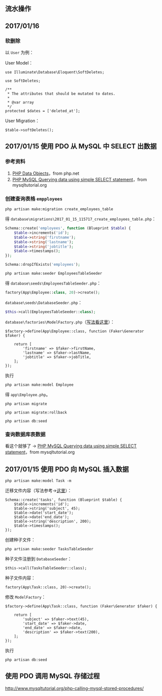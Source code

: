 ## 流水操作

## 2017/01/16 

### 软删除

以 `User` 为例：

User Model：

```
use Illuminate\Database\Eloquent\SoftDeletes;

use SoftDeletes;

/**
 * The attributes that should be mutated to dates.
 *
 * @var array
 */
protected $dates = ['deleted_at'];
```

User Migration：

```
$table->softDeletes();
```

## 2017/01/15 使用 PDO 从 MySQL 中 SELECT 出数据

### 参考资料

1. [PHP Data Objects]()，from php.net
2. [PHP MySQL Querying data using simple SELECT statement](http://www.mysqltutorial.org/php-querying-data-from-mysql-table/)，from mysqltutorial.org 

### 创建查询表格 `empployees`

```
php artisan make:migration create_employees_table
```

得 `database\migrations\2017_01_15_115717_create_employees_table.php`：

```php
Schema::create('employees', function (Blueprint $table) {
    $table->increments('id');
    $table->string('firstname');
    $table->string('lastname');
    $table->string('jobtitle');
    $table->timestamps();
});

Schema::dropIfExists('employees');
```

```
php artisan make:seeder EmployeesTableSeeder
```

得 `database\seeds\EmployeesTableSeeder.php`：

```php
factory(App\Employee::class, 20)->create();
```

`database\seeds\DatabaseSeeder.php`：

```php
$this->call(EmployeesTableSeeder::class);
```

`database\factories\ModelFactory.php`（[写法看这里](https://github.com/fzaninotto/Faker)）：

```
$factory->define(App\Employee::class, function (Faker\Generator $faker) {

    return [
        'firstname' => $faker->firstName,
        'lastname' => $faker->lastName,
        'jobtitle' => $faker->jobTitle,
    ];
});
```

执行

```
php artisan make:model Employee
```

得 `app\Employee.php`。

```
php artisan migrate

php artisan migrate:rollback

php artisan db:seed
```

### 查询数据库表数据

看这个就够了 → [PHP MySQL Querying data using simple SELECT statement](http://www.mysqltutorial.org/php-querying-data-from-mysql-table/)，from mysqltutorial.org 

## 2017/01/15 使用 PDO 向 MySQL 插入数据

```
php artisan make:model Task -m
```

迁移文件内容（写法参考→[这里](https://laravel.com/docs/5.3/migrations#columns)）：

```
Schema::create('tasks', function (Blueprint $table) {
    $table->increments('id');
    $table->string('subject', 45);
    $table->date('start_date');
    $table->date('end_date');
    $table->string('description', 200);
    $table->timestamps();
});
```

创建种子文件：

```
php artisan make:seeder TasksTableSeeder
```
种子文件注册到 `DatabaseSeeder`：

```
$this->call(TasksTableSeeder::class);
```

种子文件内容：

```
factory(App\Task::class, 20)->create();
```

修改 `ModelFactory`：

```
$factory->define(App\Task::class, function (Faker\Generator $faker) {

    return [
        'subject' => $faker->text(45),
        'start_date' => $faker->date,
        'end_date' => $faker->date,
        'description' => $faker->text(200),
    ];
});
```

执行

```
php artisan db:seed
```

## 使用 PDO 调用 MySQL 存储过程

http://www.mysqltutorial.org/php-calling-mysql-stored-procedures/
